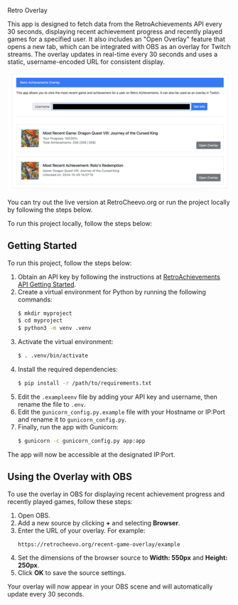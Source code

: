 Retro Overlay

This app is designed to fetch data from the RetroAchievements API every 30 seconds, displaying recent achievement progress and recently played games for a specified user. It also includes an "Open Overlay" feature that opens a new tab, which can be integrated with OBS as an overlay for Twitch streams. The overlay updates in real-time every 30 seconds and uses a static, username-encoded URL for consistent display.

![Screenshot 1](/screenshots/mainpage10-11.png?raw=true "Screenshot")

You can try out the live version at RetroCheevo.org or run the project locally by following the steps below.


To run this project locally, follow the steps below:

## Getting Started

To run this project, follow the steps below:

1. Obtain an API key by following the instructions at [RetroAchievements API Getting Started](https://api-docs.retroachievements.org/getting-started.html).
2. Create a virtual environment for Python by running the following commands:
    ```bash
    $ mkdir myproject
    $ cd myproject
    $ python3 -m venv .venv
    ```
3. Activate the virtual environment:
    ```bash
    $ . .venv/bin/activate
    ```
4. Install the required dependencies:
    ```bash
    $ pip install -r /path/to/requirements.txt
    ```
5. Edit the `.exampleenv` file by adding your API key and username, then rename the file to `.env`.
6. Edit the `gunicorn_config.py.example` file with your Hostname or IP:Port and rename it to `gunicorn_config.py`.
7. Finally, run the app with Gunicorn:
    ```bash
    $ gunicorn -c gunicorn_config.py app:app
    ```

The app will now be accessible at the designated IP:Port.

## Using the Overlay with OBS

To use the overlay in OBS for displaying recent achievement progress and recently played games, follow these steps:

1. Open OBS.
2. Add a new source by clicking **+** and selecting **Browser**.
3. Enter the URL of your overlay. For example:
    ```
    https://retrocheevo.org/recent-game-overlay/example
    ```
4. Set the dimensions of the browser source to **Width: 550px** and **Height: 250px**.
5. Click **OK** to save the source settings.

Your overlay will now appear in your OBS scene and will automatically update every 30 seconds.
